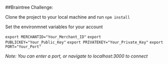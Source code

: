 ##Braintree Challenge:

Clone the project to your local machine and run
`npm install`

Set the environmnet variables for your account

`export MERCHANTID="Your_Merchant_ID"`
`export PUBLICKEY="Your_Public_Key"`
`export PRIVATEKEY="Your_Private_Key"`
`export PORT="Your_Port"`

*Note: You can enter a port, or navigate to localhost:3000 to connect*

